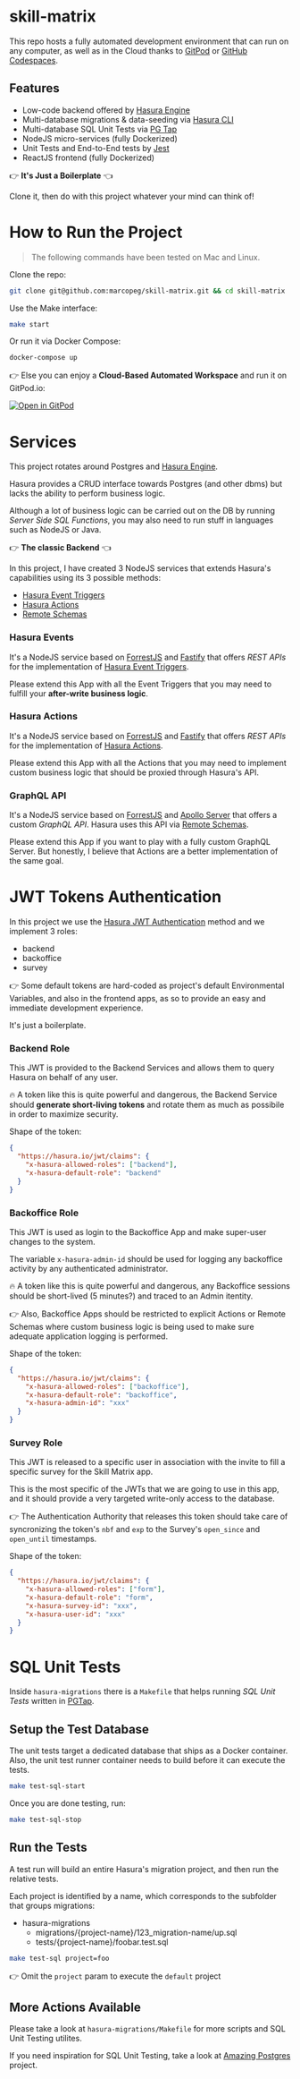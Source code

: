 # skill-matrix

This repo hosts a fully automated development environment that can run on any computer, as well as in the Cloud thanks to [GitPod](https://gitpod.io) or [GitHub Codespaces](https://github.com/features/codespaces).

## Features

- Low-code backend offered by [Hasura Engine](https://hasura.io)
- Multi-database migrations & data-seeding via [Hasura CLI]()
- Multi-database SQL Unit Tests via [PG Tap]()
- NodeJS micro-services (fully Dockerized)
- Unit Tests and End-to-End tests by [Jest]()
- ReactJS frontend (fully Dockerized)

👉 **It's Just a Boilerplate** 👈

Clone it, then do with this project whatever your mind can think of!

# How to Run the Project

> The following commands have been tested on Mac and Linux.

Clone the repo:

```bash
git clone git@github.com:marcopeg/skill-matrix.git && cd skill-matrix
```

Use the Make interface:

```bash
make start
```

Or run it via Docker Compose:

```bash
docker-compose up
```

👉 Else you can enjoy a **Cloud-Based Automated Workspace** and run it on GitPod.io:

[![Open in GitPod](https://gitpod.io/button/open-in-gitpod.svg)](https://gitpod.io#https://github.com/marcopeg/skill-matrix)

# Services

This project rotates around Postgres and [Hasura Engine][hasura].

Hasura provides a CRUD interface towards Postgres (and other dbms) but lacks the ability to perform business logic.

Although a lot of business logic can be carried out on the DB by running _Server Side SQL Functions_, you may also need to run stuff in languages such as NodeJS or Java.

👉 **The classic Backend** 👈

In this project, I have created 3 NodeJS services that extends Hasura's capabilities using its 3 possible methods:

- [Hasura Event Triggers](https://hasura.io/docs/latest/graphql/core/event-triggers/index/)
- [Hasura Actions](https://hasura.io/docs/latest/graphql/core/actions/index/)
- [Remote Schemas](https://hasura.io/docs/latest/graphql/core/remote-schemas/index/)

### Hasura Events

It's a NodeJS service based on [ForrestJS][forrestjs] and [Fastify][fastify] that offers _REST APIs_ for the implementation of [Hasura Event Triggers](https://hasura.io/docs/latest/graphql/core/event-triggers/index/).

Please extend this App with all the Event Triggers that you may need to fulfill your **after-write business logic**.

### Hasura Actions

It's a NodeJS service based on [ForrestJS][forrestjs] and [Fastify][fastify] that offers _REST APIs_ for the implementation of [Hasura Actions](https://hasura.io/docs/latest/graphql/core/actions/index/).

Please extend this App with all the Actions that you may need to implement custom business logic that should be proxied through Hasura's API.

### GraphQL API

It's a NodeJS service based on [ForrestJS][forrestjs] and [Apollo Server][apollo-server] that offers a custom _GraphQL API_. Hasura uses this API via [Remote Schemas](https://hasura.io/docs/latest/graphql/core/remote-schemas/index/).

Please extend this App if you want to play with a fully custom GraphQL Server. But honestly, I believe that Actions are a better implementation of the same goal.

# JWT Tokens Authentication

In this project we use the [Hasura JWT Authentication](https://hasura.io/docs/latest/graphql/core/auth/authentication/jwt/) method and we implement 3 roles:

- backend
- backoffice
- survey

👉 Some default tokens are hard-coded as project's default Environmental Variables, and also in the frontend apps, as so to provide an easy and immediate development experience.

It's just a boilerplate.

### Backend Role

This JWT is provided to the Backend Services and allows them to query Hasura on behalf of any user.

🔥 A token like this is quite powerful and dangerous, the Backend Service should **generate short-living tokens** and rotate them as much as possibile in order to maximize security.

Shape of the token:

```json
{
  "https://hasura.io/jwt/claims": {
    "x-hasura-allowed-roles": ["backend"],
    "x-hasura-default-role": "backend"
  }
}
```

### Backoffice Role

This JWT is used as login to the Backoffice App and make super-user changes to the system.

The variable `x-hasura-admin-id` should be used for logging any backoffice activity by any authenticated administrator.

🔥 A token like this is quite powerful and dangerous, any Backoffice sessions should be short-lived (5 minutes?) and traced to an Admin itentity.

👉 Also, Backoffice Apps should be restricted to explicit Actions or Remote Schemas where custom business logic is being used to make sure adequate application logging is performed.

Shape of the token:

```json
{
  "https://hasura.io/jwt/claims": {
    "x-hasura-allowed-roles": ["backoffice"],
    "x-hasura-default-role": "backoffice",
    "x-hasura-admin-id": "xxx"
  }
}
```

### Survey Role

This JWT is released to a specific user in association with the invite to fill a specific survey for the Skill Matrix app.

This is the most specific of the JWTs that we are going to use in this app, and it should provide a very targeted write-only access to the database.

👉 The Authentication Authority that releases this token should take care of syncronizing the token's `nbf` and `exp` to the Survey's `open_since` and `open_until` timestamps.

Shape of the token:

```json
{
  "https://hasura.io/jwt/claims": {
    "x-hasura-allowed-roles": ["form"],
    "x-hasura-default-role": "form",
    "x-hasura-survey-id": "xxx",
    "x-hasura-user-id": "xxx"
  }
}
```

# SQL Unit Tests

Inside `hasura-migrations` there is a `Makefile` that helps running _SQL Unit Tests_ written in [PGTap](https://pgtap.org/).

## Setup the Test Database

The unit tests target a dedicated database that ships as a Docker container. Also, the unit test runner container needs to build before it can execute the tests.

```bash
make test-sql-start
```

Once you are done testing, run:

```bash
make test-sql-stop
```

## Run the Tests

A test run will build an entire Hasura's migration project, and then run the relative tests.

Each project is identified by a name, which corresponds to the subfolder that groups migrations:

- hasura-migrations
  - migrations/{project-name}/123_migration-name/up.sql
  - tests/{project-name}/foobar.test.sql

```bash
make test-sql project=foo
```

👉 Omit the `project` param to execute the `default` project

## More Actions Available

Please take a look at `hasura-migrations/Makefile` for more scripts and SQL Unit Testing utilites.

If you need inspiration for SQL Unit Testing, take a look at [Amazing Postgres](https://github.com/marcopeg/amazing-postgresql) project.

[forrestjs]: https://forrestjs.github.io/
[fastify]: https://www.fastify.io/
[apollo-server]: https://www.apollographql.com/docs/apollo-server/getting-started/
[hasura]: https://hasura.io/
